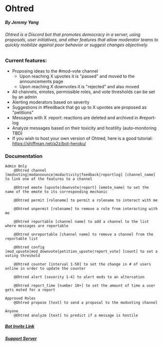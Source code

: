    
# Ohtred

##### By Jeremy Yang

###### Ohtred is a Discord bot that promotes democracy in a server, using proposals, user initiatives, and other features that allow moderator teams to quickly mobilize against poor behavior or suggest changes objectively.
### Current features:
- Proposing ideas to the #mod-vote channel
    - Upon reaching X upvotes it is "passed" and moved to the announcements page
    - Upon reaching X downvotes it is "rejected" and also moved
- All channels, emotes, permissible roles, and vote thresholds can be set by an admin
- Alerting moderators based on severity
- Suggestions in #feedback that go up to X upvotes are proposed as "petitions" 
- Messages with X :report: reactions are deleted and archived in #report-log  
- Analyze messages based on their toxicity and hostility (auto-monitoring TBD)
- If you wish to host your own version of Ohtred, here is a good tutorial: https://shiffman.net/a2z/bot-heroku/

### Documentation
```
Admin Only
    @Ohtred channel [modvoting|modannounce|modactivity|feedback|reportlog] [channel_name] to link one of the features to a channel
    
    @Ohtred emote [upvote|downvote|report] [emote_name] to set the name of the emote to its corresponding mechanic
    
    @Ohtred permit [rolename] to permit a rolename to interact with me
    
    @Ohtred unpermit [rolename] to remove a role from interacting with me
    
    @Ohtred reportable [channel name] to add a channel to the list where messages are reportable

    @Ohtred unreportable [channel name] to remove a channel from the reportable list

    @Ohtred config [mod_upvote|mod_downvote|petition_upvote|report_vote] [count] to set a voting threshold

    @Ohtred counter [interval 1-50] to set the change in # of users online in order to update the counter

    @Ohtred alert [severity 1-4] to alert mods to an altercation
    
    @Ohtred report_time [number 10+] to set the amount of time a user gets muted for a report

Approved Roles
    @Ohtred propose [text] to send a proposal to the modvoting channel

Anyone
    @Ohtred analyze [text] to predict if a message is hostile
```
##### [Bot Invite Link](https://discordapp.com/oauth2/authorize?client_id=511672691028131872&permissions=8&scope=bot)
##### [Support Server](https://discord.gg/53THsF)
